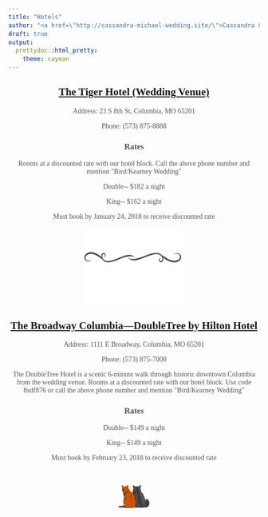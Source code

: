 ```yaml
---
title: "Hotels"
author: "<a href=\"http://cassandra-michael-wedding.site/\">Cassandra & Michael Wedding</a>"
draft: true
output:
  prettydoc::html_pretty:
    theme: cayman
---
```


<style>
.page-header {
background-image: url(img/header2.jpeg) !important;
}
h1, h2, h3, h4, p, ul li, ul {
text-align: center;
color: #555;
}
h1.project-name {
font-size: 2.5em;
margin-top: 10px;
padding-top: 20px;
color: white;
}
h4.author.project-author a {
color: #f3f3f3;
font-size: 1.35em;
}
.main-content h3 {
color: black;
}
ul {
list-style-type: none;
}
p {
max-width: 500px;
margin-left: auto;
margin-right: auto;
}
ul li {
margin-left: -2px;
padding: 5px;
}
html, body {
font-family: Georgia;
}
</style>

## [The Tiger Hotel (Wedding Venue)](http://www.thetigerhotel.com/)
Address: 23 S 8th St, Columbia, MO 65201

Phone: (573) 875-8888

### Rates

Rooms at a discounted rate with our hotel block. Call the above phone number and mention "Bird/Kearney Wedding"

Double-- $182 a night

King-- $162 a night

Must book by January 24, 2018 to receive discounted rate

<p><img height="150" width="auto" src="img/divider.svg" /></p>

## [The Broadway Columbia—DoubleTree by Hilton Hotel](http://doubletree3.hilton.com/en/hotels/missouri/the-broadway-columbia-a-doubletree-by-hilton-hotel-COUTBDT/index.html)
Address: 1111 E Broadway, Columbia, MO 65201

Phone: (573) 875-7000

The DoubleTree Hotel is a scenic 6-minute walk through historic
downtown Columbia from the wedding venue. Rooms at a discounted rate
with our hotel block. Use code 8sdf876 or call the above phone number
and mention "Bird/Kearney Wedding"

### Rates

Double-- $149 a night

King-- $149 a night

Must book by February 23, 2018 to receive discounted rate

<br>
<p><img height="50" width="auto" src="img/cats.png" /></p>
<br>
